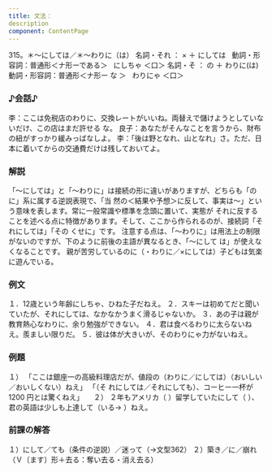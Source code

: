 ```yaml
---
title: 文法：
description
component: ContentPage
---
```



315。＊～にしては／＊～わりに（は）
名詞・それ ： × ＋ にしては  
動詞・形容詞：普通形＜ナ形ーである＞   にしちゃ ＜口＞
名詞・そ ： の ＋ わりに(は)  
動詞・形容詞：普通形＜ナ形ー な ＞   わりにゃ ＜口＞
### ♪会話♪
李：ここは免税店のわりに、交換レートがいいね。両替えで儲けようとしていないだけ、この店はまだ許せる
な。 良子：あなたがそんなことを言うから、財布の紐がすっかり緩みっばなしよ。
李：「後は野となれ、山となれ」さ。ただ、日本に着いてからの交通費だけは残しておいてよ。
### 解説
「～にしては」と「～わりに」は接続の形に違いがありますが、どちらも「のに」系に属する逆説表現で、「当 然の＜結果や予想＞に反して、事実は～」という意味を表します。常に一般常識や標準を念頭に置いて、実態が それに反することを述べる点に特徴があります。そして、ここから作られるのが、接続詞「それにしては」「その くせに」です。
注意する点は、「～わりに」は用法上の制限がないのですが、下のように前後の主語が異なるとき、「～にして は」が使えなくなることです。
親が苦労しているのに（・わりに／×にしては）子どもは気楽に遊んでいる。
### 例文
１．12歳という年齢にしちゃ、ひねた子だねえ。
２．スキーは初めてだと聞いていたが、それにしては、なかなかうまく滑るじゃないか。
３．あの子は親が教育熱心なわりに、余り勉強ができない。
４．君は食べるわりに太らないねえ。羨ましい限りだ。
５．彼は体が大きいが、そのわりにゃ力がないねえ。
### 例題
１） 「ここは銀座一の高級料理店だが、値段の（わりに／にしては）（おいしい／おいしくない）ねえ」 「（そ
れにしては／それにしても）、コーヒー一杯が1200 円とは驚くねえ」    
２） ２年もアメリカ（ ）留学していたにして（ ）、君の英語は少しも上達して（いる→ ）ねえ。
### 前課の解答
１）にして／ても（条件の逆説）／迷って（→文型362）
２）築き／に／崩れ（Ｖ〔ます〕形＋去る：奪い去る・消え去る）
